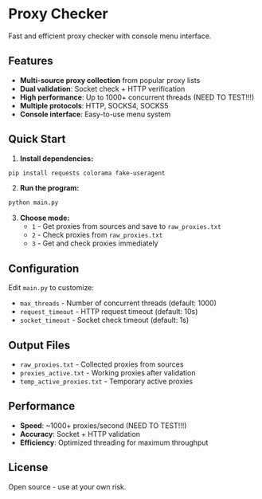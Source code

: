 # Proxy Checker

Fast and efficient proxy checker with console menu interface.

## Features

- **Multi-source proxy collection** from popular proxy lists
- **Dual validation**: Socket check + HTTP verification
- **High performance**: Up to 1000+ concurrent threads (NEED TO TEST!!!)
- **Multiple protocols**: HTTP, SOCKS4, SOCKS5
- **Console interface**: Easy-to-use menu system

## Quick Start

1. **Install dependencies:**
```bash
pip install requests colorama fake-useragent
```

2. **Run the program:**
```bash
python main.py
```

3. **Choose mode:**
   - `1` - Get proxies from sources and save to `raw_proxies.txt`
   - `2` - Check proxies from `raw_proxies.txt`
   - `3` - Get and check proxies immediately

## Configuration

Edit `main.py` to customize:
- `max_threads` - Number of concurrent threads (default: 1000)
- `request_timeout` - HTTP request timeout (default: 10s)
- `socket_timeout` - Socket check timeout (default: 1s)

## Output Files

- `raw_proxies.txt` - Collected proxies from sources
- `proxies_active.txt` - Working proxies after validation
- `temp_active_proxies.txt` - Temporary active proxies

## Performance

- **Speed**: ~1000+ proxies/second (NEED TO TEST!!!)
- **Accuracy**: Socket + HTTP validation
- **Efficiency**: Optimized threading for maximum throughput

## License

Open source - use at your own risk. 